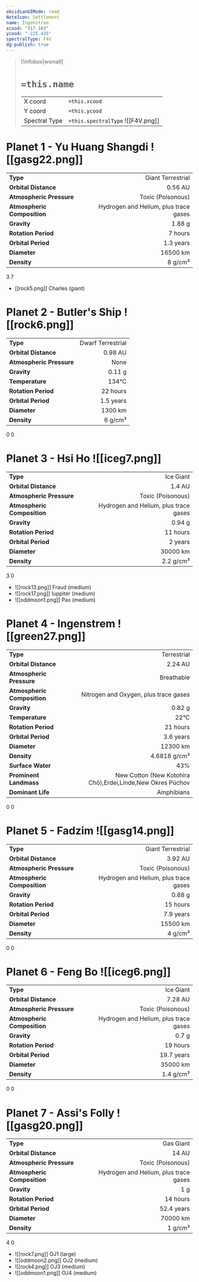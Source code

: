 ```yaml
---
obsidianUIMode: read
NoteIcon: Settlement
name: Ingenstrem
xcood: "317.163"
ycood: "-225.435"
spectralType: F4V
dg-publish: true
---
```

> [!infobox|wsmall]
> # `=this.name`
> | | |
> | - | - |
> | X coord | `=this.xcood` |
> | Y coord| `=this.ycood` |
> | Spectral Type | `=this.spectralType` ![[F4V.png]] |

# Planet 1 - Yu Huang Shangdi ![[gasg22.png]]
|                             |                           |
| --------------------------- | -------------------------:|
| **Type**                    |             Giant Terrestrial |
| **Orbital Distance**        |   0.56 AU |
| **Atmospheric Pressure**    |       Toxic (Poisonous) |
| **Atmospheric Composition** |      Hydrogen and Helium, plus trace gases |
| **Gravity**                 |        1.88 g |
| **Rotation Period**         |  7 hours |
| **Orbital Period** | 1.3 years |
| **Diameter**                |      16500 km | 
| **Density**                 |    8 g/cm³ |



3
7

- [[rock5.png]] Charles (giant)

# Planet 2 - Butler's Ship ![[rock6.png]]
|                             |                           |
| --------------------------- | -------------------------:|
| **Type**                    |             Dwarf Terrestrial |
| **Orbital Distance**        |   0.98 AU |
| **Atmospheric Pressure**    |       None |
| **Gravity**                 |        0.11 g |
| **Temperature**             |    134°C |
| **Rotation Period**         |  22 hours |
| **Orbital Period** | 1.5 years |
| **Diameter**                |      1300 km | 
| **Density**                 |    6 g/cm³ |



0
0



# Planet 3 - Hsi Ho ![[iceg7.png]]
|                             |                           |
| --------------------------- | -------------------------:|
| **Type**                    |             Ice Giant |
| **Orbital Distance**        |   1.4 AU |
| **Atmospheric Pressure**    |       Toxic (Poisonous) |
| **Atmospheric Composition** |      Hydrogen and Helium, plus trace gases |
| **Gravity**                 |        0.94 g |
| **Rotation Period**         |  11 hours |
| **Orbital Period** | 2 years |
| **Diameter**                |      30000 km | 
| **Density**                 |    2.2 g/cm³ |



3
0

- ![[rock13.png]] Fraud (medium)
- ![[rock17.png]] Iuppiter (medium)
- ![[oddmoon1.png]] Pax (medium)


# Planet 4 - Ingenstrem ![[green27.png]]
|                             |                           |
| --------------------------- | -------------------------:|
| **Type**                    |             Terrestrial |
| **Orbital Distance**        |   2.24 AU |
| **Atmospheric Pressure**    |       Breathable |
| **Atmospheric Composition** |      Nitrogen and Oxygen, plus trace gases |
| **Gravity**                 |        0.82 g |
| **Temperature**             |    22°C |
| **Rotation Period**         |  21 hours |
| **Orbital Period** | 3.6 years |
| **Diameter**                |      12300 km | 
| **Density**                 |    4.6818 g/cm³ |
| **Surface Water**           |           43% | 
| **Prominent Landmass**      |         New Cotton (New Kotohira Chō),Erdei,Linde,New Okres Púchov | 
| **Dominant Life**           |         Amphibians |



0
0



# Planet 5 - Fadzim ![[gasg14.png]]
|                             |                           |
| --------------------------- | -------------------------:|
| **Type**                    |             Giant Terrestrial |
| **Orbital Distance**        |   3.92 AU |
| **Atmospheric Pressure**    |       Toxic (Poisonous) |
| **Atmospheric Composition** |      Hydrogen and Helium, plus trace gases |
| **Gravity**                 |        0.88 g |
| **Rotation Period**         |  15 hours |
| **Orbital Period** | 7.9 years |
| **Diameter**                |      15500 km | 
| **Density**                 |    4 g/cm³ |



0
0



# Planet 6 - Feng Bo ![[iceg6.png]]
|                             |                           |
| --------------------------- | -------------------------:|
| **Type**                    |             Ice Giant |
| **Orbital Distance**        |   7.28 AU |
| **Atmospheric Pressure**    |       Toxic (Poisonous) |
| **Atmospheric Composition** |      Hydrogen and Helium, plus trace gases |
| **Gravity**                 |        0.7 g |
| **Rotation Period**         |  19 hours |
| **Orbital Period** | 19.7 years |
| **Diameter**                |      35000 km | 
| **Density**                 |    1.4 g/cm³ |



0
0



# Planet 7 - Assi's Folly ![[gasg20.png]]
|                             |                           |
| --------------------------- | -------------------------:|
| **Type**                    |             Gas Giant |
| **Orbital Distance**        |   14 AU |
| **Atmospheric Pressure**    |       Toxic (Poisonous) |
| **Atmospheric Composition** |      Hydrogen and Helium, plus trace gases |
| **Gravity**                 |        1 g |
| **Rotation Period**         |  14 hours |
| **Orbital Period** | 52.4 years |
| **Diameter**                |      70000 km | 
| **Density**                 |    1 g/cm³ |



4
0

- ![[rock7.png]] OJ1 (large)
- ![[oddmoon2.png]] OJ2 (medium)
- ![[rock4.png]] OJ3 (medium)
- ![[oddmoon1.png]] OJ4 (medium)


